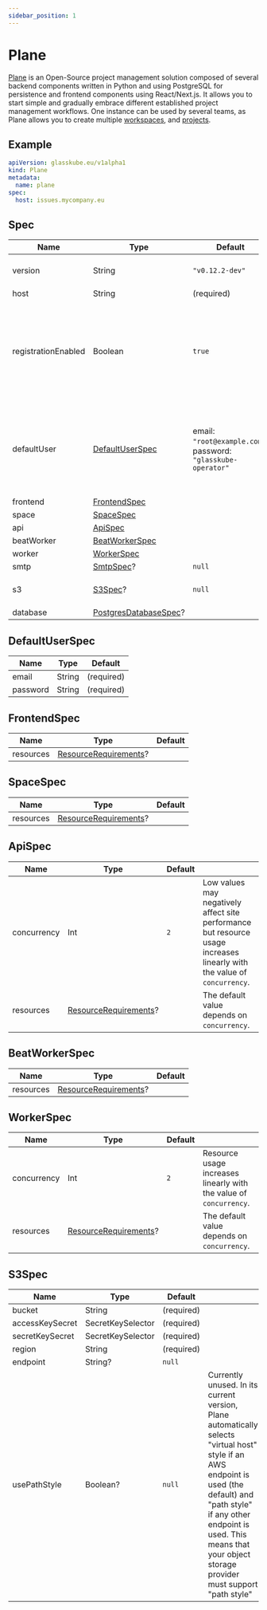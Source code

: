 ```yaml
---
sidebar_position: 1
---
```


# Plane

[Plane](https://plane.so/) is an Open-Source project management solution composed of several backend components written in Python and using PostgreSQL for persistence and frontend components using React/Next.js.
It allows you to start simple and gradually embrace different established project management workflows.
One instance can be used by several teams, as Plane allows you to create multiple [workspaces](https://docs.plane.so/workspaces), and [projects](https://docs.plane.so/projects).

## Example

```yaml plane.yaml
apiVersion: glasskube.eu/v1alpha1
kind: Plane
metadata:
  name: plane
spec:
  host: issues.mycompany.eu
```

## Spec

| Name                | Type                                          | Default                                                       |                                                                                                                    |
|---------------------|-----------------------------------------------|---------------------------------------------------------------|--------------------------------------------------------------------------------------------------------------------|
| version             | String                                        | `"v0.12.2-dev"`                                               | Check for [releases](https://github.com/makeplane/plane/releases) on GitHub.                                       |
| host                | String                                        | (required)                                                    |                                                                                                                    |
| registrationEnabled | Boolean                                       | `true`                                                        | If set to `false`, the registration page is still accessible, but trying to register an account leads to an error. |
| defaultUser         | [DefaultUserSpec](#defaultuserspec)           | email: `"root@example.com"`, password: `"glasskube-operator"` | We strongly recommend that you change the initial user password immediately after you first sign in.               |
| frontend            | [FrontendSpec](#frontendspec)                 |                                                               |                                                                                                                    |
| space               | [SpaceSpec](#spacespec)                       |                                                               |                                                                                                                    |
| api                 | [ApiSpec](#apispec)                           |                                                               |                                                                                                                    |
| beatWorker          | [BeatWorkerSpec](#beatworkerspec)             |                                                               |                                                                                                                    |
| worker              | [WorkerSpec](#workerspec)                     |                                                               |                                                                                                                    |
| smtp                | [SmtpSpec](./../common/smtp/)?                | `null`                                                        |                                                                                                                    |
| s3                  | [S3Spec](#s3spec)?                            | `null`                                                        | Required for issue attachments.                                                                                    |
| database            | [PostgresDatabaseSpec](./../common/postgres)? |                                                               |                                                                                                                    |

## DefaultUserSpec

| Name     | Type   | Default    |
|----------|--------|------------|
| email    | String | (required) |
| password | String | (required) |

## FrontendSpec

| Name      | Type                                                                                                    | Default |
|-----------|---------------------------------------------------------------------------------------------------------|---------|
| resources | [ResourceRequirements](https://kubernetes.io/docs/concepts/configuration/manage-resources-containers/)? |         |

## SpaceSpec

| Name      | Type                                                                                                    | Default |
|-----------|---------------------------------------------------------------------------------------------------------|---------|
| resources | [ResourceRequirements](https://kubernetes.io/docs/concepts/configuration/manage-resources-containers/)? |         |

## ApiSpec

| Name        | Type                                                                                                    | Default |                                                                                                                          |
|-------------|---------------------------------------------------------------------------------------------------------|---------|--------------------------------------------------------------------------------------------------------------------------|
| concurrency | Int                                                                                                     | `2`     | Low values may negatively affect site performance but resource usage increases linearly with the value of `concurrency`. |
| resources   | [ResourceRequirements](https://kubernetes.io/docs/concepts/configuration/manage-resources-containers/)? |         | The default value depends on `concurrency`.                                                                              |

## BeatWorkerSpec

| Name      | Type                                                                                                    | Default |
|-----------|---------------------------------------------------------------------------------------------------------|---------|
| resources | [ResourceRequirements](https://kubernetes.io/docs/concepts/configuration/manage-resources-containers/)? |         |

## WorkerSpec

| Name        | Type                                                                                                    | Default |                                                                    |
|-------------|---------------------------------------------------------------------------------------------------------|---------|--------------------------------------------------------------------|
| concurrency | Int                                                                                                     | `2`     | Resource usage increases linearly with the value of `concurrency`. |
| resources   | [ResourceRequirements](https://kubernetes.io/docs/concepts/configuration/manage-resources-containers/)? |         | The default value depends on `concurrency`.                        |

## S3Spec

| Name            | Type              | Default    |                                                                                                                                                                                                                                                            |
|-----------------|-------------------|------------|------------------------------------------------------------------------------------------------------------------------------------------------------------------------------------------------------------------------------------------------------------|
| bucket          | String            | (required) |                                                                                                                                                                                                                                                            |
| accessKeySecret | SecretKeySelector | (required) |                                                                                                                                                                                                                                                            |
| secretKeySecret | SecretKeySelector | (required) |                                                                                                                                                                                                                                                            |
| region          | String            | (required) |                                                                                                                                                                                                                                                            |
| endpoint        | String?           | `null`     |                                                                                                                                                                                                                                                            |
| usePathStyle    | Boolean?          | `null`     | Currently unused. In its current version, Plane automatically selects "virtual host" style if an AWS endpoint is used (the default) and "path style" if any other endpoint is used. This means that your object storage provider must support "path style" |
